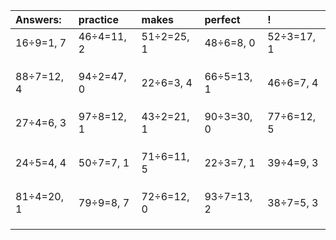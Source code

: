 | Answers: | practice | makes | perfect | ! |
| :--- | :--- | :--- | :--- | :--- |
| 16÷9=1, 7 | 46÷4=11, 2 | 51÷2=25, 1 | 48÷6=8, 0 | 52÷3=17, 1 | 
|   |   |   |   |   | 
|   |   |   |   |   | 
|   |   |   |   |   | 
| 88÷7=12, 4 | 94÷2=47, 0 | 22÷6=3, 4 | 66÷5=13, 1 | 46÷6=7, 4 | 
|   |   |   |   |   | 
|   |   |   |   |   | 
|   |   |   |   |   | 
| 27÷4=6, 3 | 97÷8=12, 1 | 43÷2=21, 1 | 90÷3=30, 0 | 77÷6=12, 5 | 
|   |   |   |   |   | 
|   |   |   |   |   | 
|   |   |   |   |   | 
| 24÷5=4, 4 | 50÷7=7, 1 | 71÷6=11, 5 | 22÷3=7, 1 | 39÷4=9, 3 | 
|   |   |   |   |   | 
|   |   |   |   |   | 
|   |   |   |   |   | 
| 81÷4=20, 1 | 79÷9=8, 7 | 72÷6=12, 0 | 93÷7=13, 2 | 38÷7=5, 3 | 
|   |   |   |   |   | 
|   |   |   |   |   | 
|   |   |   |   |   | 
